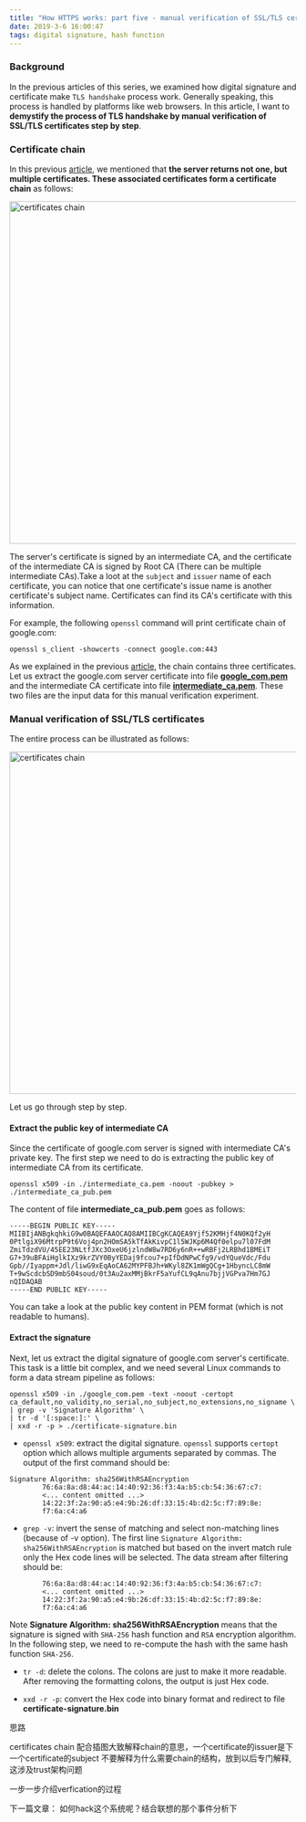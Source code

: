 ```yaml
---
title: "How HTTPS works: part five - manual verification of SSL/TLS certificates"
date: 2019-3-6 16:00:47
tags: digital signature, hash function
---
```

### Background

In the previous articles of this series, we examined how digital signature and certificate make `TLS handshake` process work. Generally speaking, this  process is handled by platforms like web browsers. In this article, I want to **demystify the process of TLS handshake by manual verification of SSL/TLS certificates step by step**. 

### Certificate chain

In this previous [article](http://localhost:4000/2019/03/02/https-certificate-anatomy/), we mentioned that **the server returns not one, but multiple certificates. These associated certificates form a certificate chain** as follows: 

<img src="/images/https-certificates-chain.png" title="certificates chain" width="800px" height="600px">

The server's certificate is signed by an intermediate CA, and the certificate of the intermediate CA is signed by Root CA (There can be multiple intermediate CAs).Take a loot at the `subject` and `issuer` name of each certificate, you can notice that one certificate's issue name is another certificate's subject name. Certificates can find its CA's certificate with this information. 

For example, the following `openssl` command will print certificate chain of google.com: 

```shell
openssl s_client -showcerts -connect google.com:443
```

As we explained in the previous [article](http://localhost:4000/2019/03/02/https-certificate-anatomy/), the chain contains three certificates. Let us extract the google.com server certificate into file [**google_com.pem**](https://gist.github.com/baoqger/8c854336118737db2cb55997ca7888c9) and the intermediate CA certificate into file [**intermediate_ca.pem**](https://gist.github.com/baoqger/59cd171e2114030a9f70790e99bd86d0). These two files are the input data for this manual verification experiment. 

### Manual verification of SSL/TLS certificates

The entire process can be illustrated as follows: 

<img src="/images/https-manual-verification.png" title="certificates chain" width="800px" height="600px">

Let us go through step by step. 

#### Extract the public key of intermediate CA

Since the certificate of google.com server is signed with intermediate CA's private key. The first step we need to do is extracting the public key of intermediate CA from its certificate. 

```shell
openssl x509 -in ./intermediate_ca.pem -noout -pubkey > ./intermediate_ca_pub.pem
```

The content of file **intermediate_ca_pub.pem** goes as follows:

```
-----BEGIN PUBLIC KEY-----
MIIBIjANBgkqhkiG9w0BAQEFAAOCAQ8AMIIBCgKCAQEA9Yjf52KMHjf4N0KQf2yH
0PtlgiX96MtrpP9t6Voj4pn2HOmSA5kTfAkKivpC1l5WJKp6M4Qf0elpu7l07FdM
ZmiTdzdVU/45EE23NLtfJXc3OxeU6jzlndW8w7RD6y6nR++wRBFj2LRBhd1BMEiT
G7+39uBFAiHglkIXz9krZVY0ByYEDaj9fcou7+pIfDdNPwCfg9/vdYQueVdc/Fdu
Gpb//Iyappm+Jdl/liwG9xEqAoCA62MYPFBJh+WKyl8ZK1mWgQCg+1HbyncLC8mW
T+9wScdcbSD9mbS04soud/0t3Au2axMMjBkrF5aYufCL9qAnu7bjjVGPva7Hm7GJ
nQIDAQAB
-----END PUBLIC KEY-----
```
You can take a look at the public key content in PEM format (which is not readable to humans). 

#### Extract the signature

Next, let us extract the digital signature of google.com server's certificate. This task is a little bit complex, and we need several Linux commands to form a data stream pipeline as follows: 

```shell
openssl x509 -in ./google_com.pem -text -noout -certopt ca_default,no_validity,no_serial,no_subject,no_extensions,no_signame \
| grep -v 'Signature Algorithm' \
| tr -d '[:space:]:' \
| xxd -r -p > ./certificate-signature.bin
```
- `openssl x509`: extract the digital signature. `openssl` supports `certopt` option which allows multiple arguments separated by commas. The output of the first command should be:

```
Signature Algorithm: sha256WithRSAEncryption
        76:6a:8a:d8:44:ac:14:40:92:36:f3:4a:b5:cb:54:36:67:c7:
        <... content omitted ...>
        14:22:3f:2a:90:a5:e4:9b:26:df:33:15:4b:d2:5c:f7:89:8e:
        f7:6a:c4:a6
```

- `grep -v`: invert the sense of matching and select non-matching lines (because of -v option). The first line `Signature Algorithm: sha256WithRSAEncryption` is matched but based on the invert match rule only the Hex code lines will be selected. The data stream after filtering should be:

```
        76:6a:8a:d8:44:ac:14:40:92:36:f3:4a:b5:cb:54:36:67:c7:
        <... content omitted ...>
        14:22:3f:2a:90:a5:e4:9b:26:df:33:15:4b:d2:5c:f7:89:8e:
        f7:6a:c4:a6
```

Note **Signature Algorithm: sha256WithRSAEncryption** means that the signature is signed with `SHA-256` hash function and `RSA` encryption algorithm. In the following step, we need to re-compute the hash with the same hash function `SHA-256`. 

- `tr -d`: delete the colons. The colons are just to make it more readable. After removing the formatting colons, the output is just Hex code. 

- `xxd -r -p`: convert the Hex code into binary format and redirect to file **certificate-signature.bin** 



思路

certificates chain
配合插图大致解释chain的意思，一个certificate的issuer是下一个certificate的subject
不要解释为什么需要chain的结构，放到以后专门解释, 这涉及trust架构问题

一步一步介绍verfication的过程

下一篇文章：
如何hack这个系统呢？结合联想的那个事件分析下

